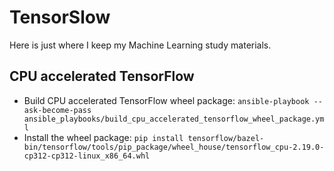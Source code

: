 # TensorSlow

Here is just where I keep my Machine Learning study materials.

## CPU accelerated TensorFlow

* Build CPU accelerated TensorFlow wheel package: `ansible-playbook --ask-become-pass ansible_playbooks/build_cpu_accelerated_tensorflow_wheel_package.yml`
* Install the wheel package: `pip install tensorflow/bazel-bin/tensorflow/tools/pip_package/wheel_house/tensorflow_cpu-2.19.0-cp312-cp312-linux_x86_64.whl`
